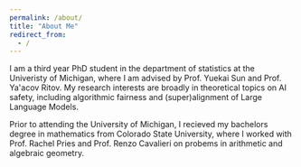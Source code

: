 ```yaml
---
permalink: /about/
title: "About Me"
redirect_from: 
  - /
---
```


I am a third year PhD student in the department of statistics at the Univeristy of Michigan, where I am advised by Prof. Yuekai Sun and Prof. Ya'acov Ritov. My research interests are broadly in theoretical topics on AI safety, including algorithmic fairness and (super)alignment of Large Language Models. 

Prior to attending the University of Michigan, I recieved my bachelors degree in mathematics from Colorado State University, where I worked with Prof. Rachel Pries and Prof. Renzo Cavalieri on probems in arithmetic and algebraic geometry.
